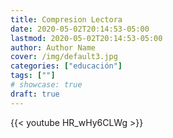 ```yaml
---
title: Compresion Lectora
date: 2020-05-02T20:14:53-05:00
lastmod: 2020-05-02T20:14:53-05:00
author: Author Name
cover: /img/default3.jpg
categories: ["educación"]
tags: [""]
# showcase: true
draft: true
---
```


{{< youtube HR_wHy6CLWg >}}
